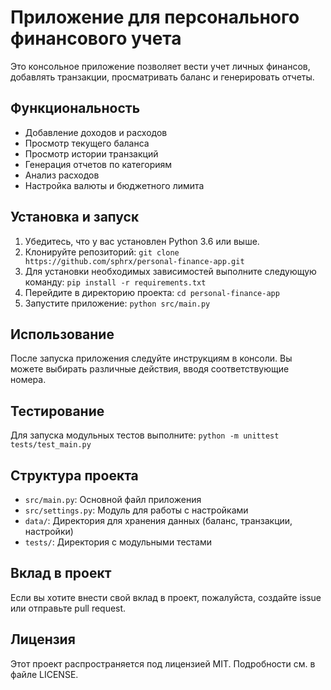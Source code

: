 # Приложение для персонального финансового учета

Это консольное приложение позволяет вести учет личных финансов, добавлять транзакции, просматривать баланс и генерировать отчеты.

## Функциональность

- Добавление доходов и расходов
- Просмотр текущего баланса
- Просмотр истории транзакций
- Генерация отчетов по категориям
- Анализ расходов
- Настройка валюты и бюджетного лимита

## Установка и запуск

1. Убедитесь, что у вас установлен Python 3.6 или выше.
2. Клонируйте репозиторий:
```git clone https://github.com/sphrx/personal-finance-app.git```
3. Для установки необходимых зависимостей выполните следующую команду:
```pip install -r requirements.txt```
4. Перейдите в директорию проекта:
```cd personal-finance-app```
5. Запустите приложение:
```python src/main.py```

## Использование

После запуска приложения следуйте инструкциям в консоли. Вы можете выбирать различные действия, вводя соответствующие номера.

## Тестирование

Для запуска модульных тестов выполните:
```python -m unittest tests/test_main.py```
## Структура проекта

- `src/main.py`: Основной файл приложения
- `src/settings.py`: Модуль для работы с настройками
- `data/`: Директория для хранения данных (баланс, транзакции, настройки)
- `tests/`: Директория с модульными тестами

## Вклад в проект

Если вы хотите внести свой вклад в проект, пожалуйста, создайте issue или отправьте pull request.

## Лицензия

Этот проект распространяется под лицензией MIT. Подробности см. в файле LICENSE.